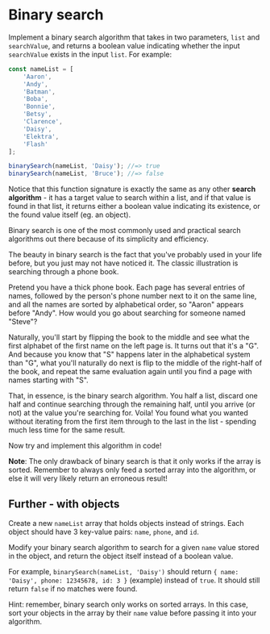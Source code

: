# Binary search

Implement a binary search algorithm that takes in two parameters, `list` and `searchValue`, and returns a boolean value indicating whether the input `searchValue` exists in the input `list`. For example:

```js
const nameList = [
    'Aaron',
    'Andy',
    'Batman',
    'Boba',
    'Bonnie',
    'Betsy',
    'Clarence',
    'Daisy',
    'Elektra',
    'Flash'
];

binarySearch(nameList, 'Daisy'); //=> true
binarySearch(nameList, 'Bruce'); //=> false
```

Notice that this function signature is exactly the same as any other __search algorithm__ - it has a target value to search within a list, and if that value is found in that list, it returns either a boolean value indicating its existence, or the found value itself (eg. an object).

Binary search is one of the most commonly used and practical search algorithms out there because of its simplicity and efficiency.

The beauty in binary search is the fact that you've probably used in your life before, but you just may not have noticed it. The classic illustration is searching through a phone book.

Pretend you have a thick phone book. Each page has several entries of names, followed by the person's phone number next to it on the same line, and all the names are sorted by alphabetical order, so "Aaron" appears before "Andy". How would you go about searching for someone named "Steve"?

Naturally, you'll start by flipping the book to the middle and see what the first alphabet of the first name on the left page is. It turns out that it's a "G". And because you know that "S" happens later in the alphabetical system than "G", what you'll naturally do next is flip to the middle of the right-half of the book, and repeat the same evaluation again until you find a page with names starting with "S". 

That, in essence, is the binary search algorithm. You half a list, discard one half and continue searching through the remaining half, until you arrive (or not) at the value you're searching for. Voila! You found what you wanted without iterating from the first item through to the last in the list - spending much less time for the same result.

Now try and implement this algorithm in code!

__Note__: The only drawback of binary search is that it only works if the array is sorted. Remember to always only feed a sorted array into the algorithm, or else it will very likely return an erroneous result!

## Further - with objects

Create a new `nameList` array that holds objects instead of strings. Each object should have 3 key-value pairs: `name`, `phone`, and `id`.

Modify your binary search algorithm to search for a given `name` value stored in the object, and return the object itself instead of a boolean value.

For example, `binarySearch(nameList, 'Daisy')` should return `{ name: 'Daisy', phone: 12345678, id: 3 }` (example) instead of `true`. It should still return `false` if no matches were found.

Hint: remember, binary search only works on sorted arrays. In this case, sort your objects in the array by their `name` value before passing it into your algorithm.